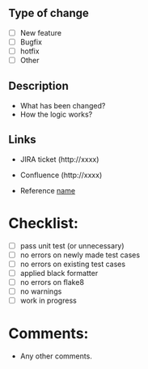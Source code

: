 ## Type of change

- [ ] New feature
- [ ] Bugfix
- [ ] hotfix
- [ ] Other

## Description
 - What has been changed?
 - How the logic works?

## Links
- JIRA ticket
(http://xxxx)

- Confluence
(http://xxxx)

- Reference
[name](link)

# Checklist:

- [ ] pass unit test (or unnecessary)
- [ ] no errors on newly made test cases
- [ ] no errors on existing test cases
- [ ] applied black formatter
- [ ] no errors on flake8
- [ ] no warnings
- [ ] work in progress

# Comments:
 - Any other comments.
